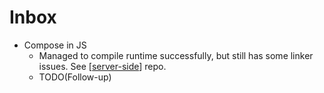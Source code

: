 # Inbox

- Compose in JS
  - Managed to compile runtime successfully, but still has some linker issues. See [[server-side]] repo.
  - TODO(Follow-up)




[//begin]: # "Autogenerated link references for markdown compatibility"
[server-side]: compose/server-side "Compose on server side"
[//end]: # "Autogenerated link references"
